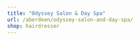 ```yaml
---
title: "Odyssey Salon & Day Spa"
url: /aberdeen/odyssey-salon-and-day-spa/
shop: hairdresser
---
```

